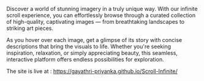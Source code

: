 Discover a world of stunning imagery in a truly unique way. With our infinite scroll experience, you can effortlessly browse through a curated collection of high-quality, captivating images — from breathtaking landscapes to striking art pieces.

As you hover over each image, get a glimpse of its story with concise descriptions that bring the visuals to life. Whether you're seeking inspiration, relaxation, or simply appreciating beauty, this seamless, interactive platform offers endless possibilities for exploration.

The site is live at : https://gayathri-priyanka.github.io/Scroll-Infinite/

